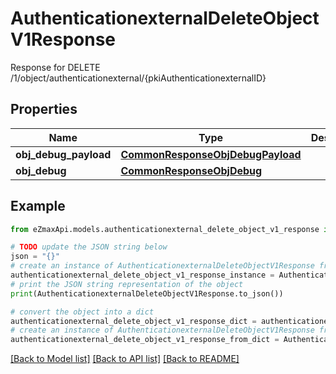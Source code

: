 # AuthenticationexternalDeleteObjectV1Response

Response for DELETE /1/object/authenticationexternal/{pkiAuthenticationexternalID}

## Properties

Name | Type | Description | Notes
------------ | ------------- | ------------- | -------------
**obj_debug_payload** | [**CommonResponseObjDebugPayload**](CommonResponseObjDebugPayload.md) |  | 
**obj_debug** | [**CommonResponseObjDebug**](CommonResponseObjDebug.md) |  | [optional] 

## Example

```python
from eZmaxApi.models.authenticationexternal_delete_object_v1_response import AuthenticationexternalDeleteObjectV1Response

# TODO update the JSON string below
json = "{}"
# create an instance of AuthenticationexternalDeleteObjectV1Response from a JSON string
authenticationexternal_delete_object_v1_response_instance = AuthenticationexternalDeleteObjectV1Response.from_json(json)
# print the JSON string representation of the object
print(AuthenticationexternalDeleteObjectV1Response.to_json())

# convert the object into a dict
authenticationexternal_delete_object_v1_response_dict = authenticationexternal_delete_object_v1_response_instance.to_dict()
# create an instance of AuthenticationexternalDeleteObjectV1Response from a dict
authenticationexternal_delete_object_v1_response_from_dict = AuthenticationexternalDeleteObjectV1Response.from_dict(authenticationexternal_delete_object_v1_response_dict)
```
[[Back to Model list]](../README.md#documentation-for-models) [[Back to API list]](../README.md#documentation-for-api-endpoints) [[Back to README]](../README.md)


